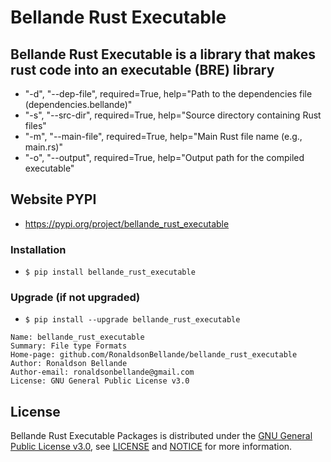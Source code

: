 # Bellande Rust Executable

## Bellande Rust Executable is a library that makes rust code into an executable (BRE) library
- "-d", "--dep-file", required=True, help="Path to the dependencies file (dependencies.bellande)"
- "-s", "--src-dir", required=True, help="Source directory containing Rust files"
- "-m", "--main-file", required=True, help="Main Rust file name (e.g., main.rs)"
- "-o", "--output", required=True, help="Output path for the compiled executable"

## Website PYPI
- https://pypi.org/project/bellande_rust_executable

### Installation
- `$ pip install bellande_rust_executable`

### Upgrade (if not upgraded)
- `$ pip install --upgrade bellande_rust_executable`

```
Name: bellande_rust_executable
Summary: File type Formats
Home-page: github.com/RonaldsonBellande/bellande_rust_executable
Author: Ronaldson Bellande
Author-email: ronaldsonbellande@gmail.com
License: GNU General Public License v3.0
```

## License

Bellande Rust Executable Packages is distributed under the [GNU General Public License v3.0](https://www.gnu.org/licenses/gpl-3.0.en.html), see [LICENSE](https://github.com/Architecture-Mechanism/bellande_rust_executable/blob/main/LICENSE) and [NOTICE](https://github.com/Architecture-Mechanism/bellande_rust_executable/blob/main/LICENSE) for more information.
